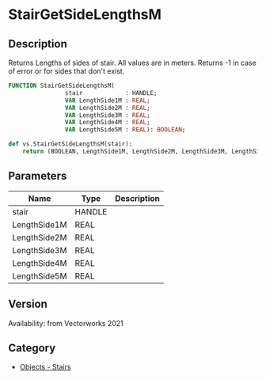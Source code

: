 # StairGetSideLengthsM

## Description
Returns Lengths of sides of stair. All values are in meters. Returns -1 in case of error or for sides that don't exist.

```pascal
FUNCTION StairGetSideLengthsM(
				stair            : HANDLE;
				VAR LengthSide1M : REAL;
				VAR LengthSide2M : REAL;
				VAR LengthSide3M : REAL;
				VAR LengthSide4M : REAL;
				VAR LengthSide5M : REAL): BOOLEAN;
```

```python
def vs.StairGetSideLengthsM(stair):
    return (BOOLEAN, LengthSide1M, LengthSide2M, LengthSide3M, LengthSide4M, LengthSide5M)
```

## Parameters
|Name|Type|Description|
|---|---|---|
|stair|HANDLE|   |
|LengthSide1M|REAL|   |
|LengthSide2M|REAL|   |
|LengthSide3M|REAL|   |
|LengthSide4M|REAL|   |
|LengthSide5M|REAL|   |

## Version
Availability: from Vectorworks 2021

## Category
* [Objects - Stairs](../Categories/Objects%20-%20Stairs.md)
